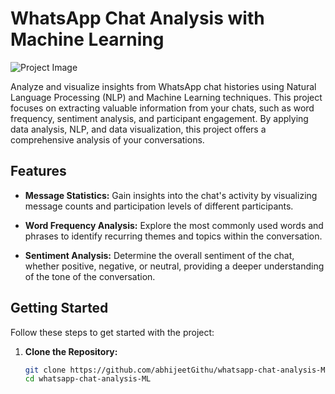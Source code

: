 # WhatsApp Chat Analysis with Machine Learning

![Project Image](https://i.ytimg.com/vi/avJp4f1uzuY/maxresdefault.jpg)

Analyze and visualize insights from WhatsApp chat histories using Natural Language Processing (NLP) and Machine Learning techniques. This project focuses on extracting valuable information from your chats, such as word frequency, sentiment analysis, and participant engagement. By applying data analysis, NLP, and data visualization, this project offers a comprehensive analysis of your conversations.

## Features

- **Message Statistics:** Gain insights into the chat's activity by visualizing message counts and participation levels of different participants.

- **Word Frequency Analysis:** Explore the most commonly used words and phrases to identify recurring themes and topics within the conversation.

- **Sentiment Analysis:** Determine the overall sentiment of the chat, whether positive, negative, or neutral, providing a deeper understanding of the tone of the conversation.

## Getting Started

Follow these steps to get started with the project:

1. **Clone the Repository:**

   ```bash
   git clone https://github.com/abhijeetGithu/whatsapp-chat-analysis-ML.git
   cd whatsapp-chat-analysis-ML
